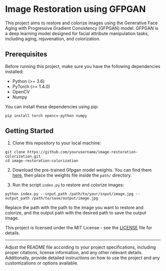 # Image Restoration using GFPGAN

This project aims to restore and colorize images using the Generative Face Aging with Progressive Gradient Consistency (GFPGAN) model. GFPGAN is a deep learning model designed for facial attribute manipulation tasks, including aging, rejuvenation, and colorization.

## Prerequisites

Before running this project, make sure you have the following dependencies installed:

- Python (>= 3.6)
- PyTorch (>= 1.4.0)
- OpenCV
- Numpy

You can install these dependencies using pip:

```
pip install torch opencv-python numpy
```

## Getting Started

1. Clone this repository to your local machine:

```
git clone https://github.com/yourusername/image-restoration-colorization.git
cd image-restoration-colorization
```

2. Download the pre-trained Gfpgan model weights. You can find them [here]([https://example.com/gfpgan_weights.pth](https://github.com/TencentARC/GFPGAN)), then place the weights file inside the `path/` directory.

3. Run the script `index.py` to restore and colorize images:

```
python index.py --input_path /path/to/your/input/image.jpg --output_path /path/to/save/output/image.jpg
```

Replace the path with the path to the image you want to restore and colorize, and the output path with the desired path to save the output image.

This project is licensed under the MIT License - see the [LICENSE](LICENSE) file for details.

---

Adjust the README file according to your project specifications, including proper citations, license information, and any other relevant details. Additionally, provide detailed instructions on how to use the project and any customizations or options available.
